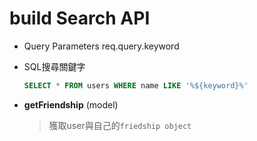 # build Search API

* Query Parameters
    req.query.keyword

* SQL搜尋關鍵字
    ```sql
    SELECT * FROM users WHERE name LIKE '%${keyword}%'
    ```

* **getFriendship** (model)
    > 獲取user與自己的`friedship object`
    